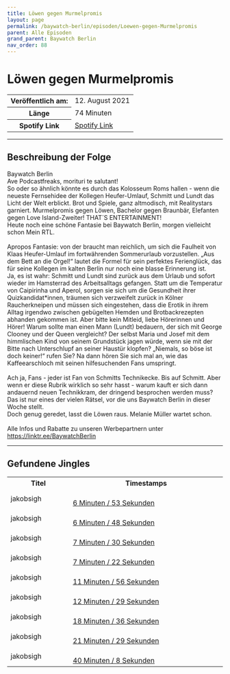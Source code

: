 ```yaml
---
title: Löwen gegen Murmelpromis
layout: page
permalink: /baywatch-berlin/episoden/Loewen-gegen-Murmelpromis
parent: Alle Episoden
grand_parent: Baywatch Berlin
nav_order: 88
---
```


# Löwen gegen Murmelpromis
<table class="resp-table dcf-table dcf-table-responsive dcf-table-bordered dcf-table-striped dcf-w-100%">
                    <tbody>
                        <tr>
                            <th scope="row">Veröffentlich am:</th>
                            <td data-label="Veröffentlich am:">12. August 2021</td>
                        </tr>
                        <tr>
                            <th scope="row">Länge </th>
                            <td data-label="Länge ">74 Minuten</td>
                        </tr><tr>
                                <th scope="row">Spotify Link</th>
                                <td data-label="Spotify Link"><a href="https://open.spotify.com/episode/3Bx0Woym6k4pHXRpQCCN3H">Spotify Link</a></td>
                            </tr></tbody>
                </table>

***

## Beschreibung der Folge

<div>
Baywatch Berlin <br> Ave Podcastfreaks, morituri te salutant! <br> So oder so ähnlich könnte es durch das Kolosseum Roms hallen - wenn die neueste Fernsehidee der Kollegen Heufer-Umlauf, Schmitt und Lundt das Licht der Welt erblickt. Brot und Spiele, ganz altmodisch, mit Realitystars garniert. Murmelpromis gegen Löwen, Bachelor gegen Braunbär, Elefanten gegen Love Island-Zweiter! THAT´S ENTERTAINMENT!  <br> Heute noch eine schöne Fantasie bei Baywatch Berlin, morgen vielleicht schon Mein RTL.  <br>  <br> Apropos Fantasie: von der braucht man reichlich, um sich die Faulheit von Klaas Heufer-Umlauf im fortwährenden Sommerurlaub vorzustellen. „Aus dem Bett an die Orgel!“ lautet die Formel für sein perfektes Ferienglück, das für seine  Kollegen im kalten Berlin nur noch eine blasse Erinnerung ist.  <br> Ja, es ist wahr: Schmitt und Lundt sind zurück aus dem Urlaub und sofort wieder im Hamsterrad des Arbeitsalltags gefangen. Statt um die Temperatur von Caipirinha und Aperol, sorgen sie sich um die Gesundheit ihrer Quizkandidat*innen, träumen sich verzweifelt zurück in Kölner Raucherkneipen und müssen sich eingestehen, dass die Erotik in ihrem Alltag irgendwo zwischen  gebügelten Hemden und Brotbackrezepten abhanden gekommen ist. Aber bitte kein Mitleid, liebe Hörerinnen und Hörer! Warum sollte man einen Mann (Lundt) bedauern, der sich mit George Clooney und der Queen vergleicht? Der selbst Maria und Josef mit dem himmlischen Kind von seinem Grundstück jagen würde, wenn sie mit der Bitte nach Unterschlupf an seiner Haustür klopfen? „Niemals, so böse ist doch keiner!“ rufen Sie? Na dann hören Sie sich mal an, wie das Kaffeearschloch mit seinen hilfesuchenden Fans umspringt.  <br>  <br> Ach ja, Fans - jeder ist Fan von Schmitts Technikecke. Bis auf Schmitt. Aber wenn er diese Rubrik wirklich so sehr hasst - warum kauft er sich dann andauernd neuen Technikkram, der dringend besprochen werden muss? <br> Das ist nur eines der vielen Rätsel, vor die uns Baywatch Berlin in dieser Woche stellt.  <br> Doch genug geredet, lasst die Löwen raus. Melanie Müller wartet schon. <br>  <br> Alle Infos und Rabatte zu unseren Werbepartnern unter <a href="https://linktr.ee/BaywatchBerlin">https://linktr.ee/BaywatchBerlin</a>  
</div>

***

## Gefundene Jingles

<table style="display: table;">
                                    <tr>
                                        <th class="tableColumnTitle">Titel</th>
                                        <th class="tableColumnTimestamps">Timestamps</th>
                                    </tr>
                                    <tr>
                                <td markdown="span"  class="tableColumnTitle">jakobsigh</td>
                                <td markdown="span" class="tableColumnTimestamps">
                                <br>
                                <a href="https://open.spotify.com/episode/3Bx0Woym6k4pHXRpQCCN3H?t=413">
                                6 Minuten / 53 Sekunden</a>
                                </td></tr><tr>
                                <td markdown="span"  class="tableColumnTitle">jakobsigh</td>
                                <td markdown="span" class="tableColumnTimestamps">
                                <br>
                                <a href="https://open.spotify.com/episode/3Bx0Woym6k4pHXRpQCCN3H?t=408">
                                6 Minuten / 48 Sekunden</a>
                                </td></tr><tr>
                                <td markdown="span"  class="tableColumnTitle">jakobsigh</td>
                                <td markdown="span" class="tableColumnTimestamps">
                                <br>
                                <a href="https://open.spotify.com/episode/3Bx0Woym6k4pHXRpQCCN3H?t=450">
                                7 Minuten / 30 Sekunden</a>
                                </td></tr><tr>
                                <td markdown="span"  class="tableColumnTitle">jakobsigh</td>
                                <td markdown="span" class="tableColumnTimestamps">
                                <br>
                                <a href="https://open.spotify.com/episode/3Bx0Woym6k4pHXRpQCCN3H?t=442">
                                7 Minuten / 22 Sekunden</a>
                                </td></tr><tr>
                                <td markdown="span"  class="tableColumnTitle">jakobsigh</td>
                                <td markdown="span" class="tableColumnTimestamps">
                                <br>
                                <a href="https://open.spotify.com/episode/3Bx0Woym6k4pHXRpQCCN3H?t=716">
                                11 Minuten / 56 Sekunden</a>
                                </td></tr><tr>
                                <td markdown="span"  class="tableColumnTitle">jakobsigh</td>
                                <td markdown="span" class="tableColumnTimestamps">
                                <br>
                                <a href="https://open.spotify.com/episode/3Bx0Woym6k4pHXRpQCCN3H?t=749">
                                12 Minuten / 29 Sekunden</a>
                                </td></tr><tr>
                                <td markdown="span"  class="tableColumnTitle">jakobsigh</td>
                                <td markdown="span" class="tableColumnTimestamps">
                                <br>
                                <a href="https://open.spotify.com/episode/3Bx0Woym6k4pHXRpQCCN3H?t=1116">
                                18 Minuten / 36 Sekunden</a>
                                </td></tr><tr>
                                <td markdown="span"  class="tableColumnTitle">jakobsigh</td>
                                <td markdown="span" class="tableColumnTimestamps">
                                <br>
                                <a href="https://open.spotify.com/episode/3Bx0Woym6k4pHXRpQCCN3H?t=1289">
                                21 Minuten / 29 Sekunden</a>
                                </td></tr><tr>
                                <td markdown="span"  class="tableColumnTitle">jakobsigh</td>
                                <td markdown="span" class="tableColumnTimestamps">
                                <br>
                                <a href="https://open.spotify.com/episode/3Bx0Woym6k4pHXRpQCCN3H?t=2408">
                                40 Minuten / 8 Sekunden</a>
                                </td></tr></table>